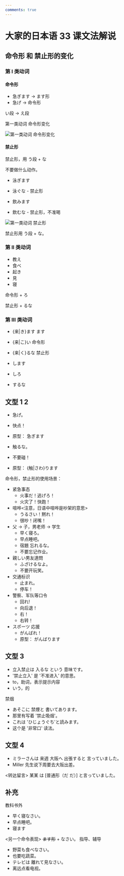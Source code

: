 ```yaml
---
comments: true
---
```


# 大家的日本语 33 课文法解说

## 命令形 和 禁止形的变化

### 第 I 类动词

#### 命令形

- 急ぎます -> ます形
- 急げ -> 命令形

い段 -> え段

第一类动词 命令形变化

![第一类动词 命令形变化](https://photo.einverne.info/images/2023/01/04/g5Ay.png)

#### 禁止形

禁止形，用 う段 + な

不要做什么动作。

- 泳ぎます
- 泳ぐな - 禁止形

- 飲みます
- 飲むな - 禁止形，不准喝

![第一类动词 禁止形](https://photo.einverne.info/images/2023/01/04/gd3g.png)

禁止形用 う段 + な。

### 第 II 类动词

- 教え
- 食べ
- 起き
- 見
- 寝

命令形 + ろ

禁止形 + るな

### 第 III 类动词

- {来|き}ます ます
- {来|こ}い 命令形
- {来|く}るな 禁止形

- します
- しろ
- するな

## 文型 1 2

- 急げ。
- 快点！
- 原型： 急ぎます

- 触るな。
- 不要碰！
- 原型： {触|さわ}ります

命令形，禁止形的使用场景：

- 紧急事态
    - 火事だ！逃げろ！
    - 火灾了！快跑！
- 喧哗<注意，日语中喧哗是吵架的意思>
    - うるさい！黙れ！
    - 很吵！闭嘴！
- 父 -> 子，男老师 -> 学生
    - 早く寝ろ。
    - 早点睡吧。
    - 宿題 忘れるな。
    - 不要忘记作业。
- 親しい男友達問
    - ふざけるなよ。
    - 不要开玩笑。
- 交通标识
    - 止まれ。
    - 停车！
- 警察、军队等口令
    - 回れ!
    - 向后退！
    - 右！
    - 右转！
- スポーツ 応援
    - がんばれ！
    - 原型： がんばります

## 文型 3

- 立入禁止は 入るな という 意味です。
- '禁止立入' 是 '不准进入' 的意思。
- to，助词，表示提示内容
- いう，的

禁烟

- あそこに 禁煙と 書いてあります。
- 那里有写着 '禁止吸烟'。
- これは 'ひじょうぐち'と読みます。
- 这个是 '非常口' 读法。

## 文型 4

- ミラーさんは 来週 大阪へ 出張すると 言っていました。
- Miller 先生说下周要去大阪出差。

<转达留言> 某某 は [普通形（だ だ）] と言っていました。

## 补充

教科书外

- 早く寝なさい。
- 早点睡吧。
- 寝ます

<另一个命令表现> ~~ます形~~ + なさい。 指导、辅导

- 野菜も食べなさい。
- 也要吃蔬菜。
- テレビは 離れて見なさい。
- 离远点看电视。

